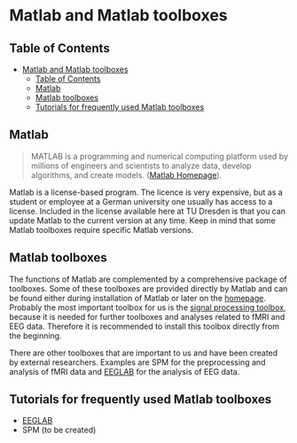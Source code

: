 # Matlab and Matlab toolboxes

## Table of Contents

- [Matlab and Matlab toolboxes](#matlab-and-matlab-toolboxes)
  - [Table of Contents](#table-of-contents)
  - [Matlab](#matlab)
  - [Matlab toolboxes](#matlab-toolboxes)
  - [Tutorials for frequently used Matlab toolboxes](#tutorials-for-frequently-used-matlab-toolboxes)

## Matlab

> MATLAB is a programming and numerical computing platform used by millions of engineers and scientists to analyze data, develop algorithms, and create models.
> ([Matlab Homepage](https://mathworks.com/products/matlab.html)).

Matlab is a license-based program.
The licence is very expensive, but as a student or employee at a German university one usually has access to a license.
Included in the license available here at TU Dresden is that you can update Matlab to the current version at any time.
Keep in mind that some Matlab toolboxes require specific Matlab versions.

## Matlab toolboxes

The functions of Matlab are complemented by a comprehensive package of toolboxes.
Some of these toolboxes are provided directly by Matlab and can be found either during installation of Matlab or later on the [homepage](https://mathworks.com/help/thingspeak/matlab-toolbox-access.html).
Probably the most important toolbox for us is the [signal processing toolbox](https://de.mathworks.com/products/signal.html), because it is needed for further toolboxes and analyses related to fMRI and EEG data.
Therefore it is recommended to install this toolbox directly from the beginning.

There are other toolboxes that are important to us and have been created by external researchers.
Examples are SPM for the preprocessing and analysis of fMRI data and [EEGLAB](EEGLab/eeglab.md) for the analysis of EEG data.

## Tutorials for frequently used Matlab toolboxes

- [EEGLAB](EEGLab/eeglab.md)
- SPM (to be created)